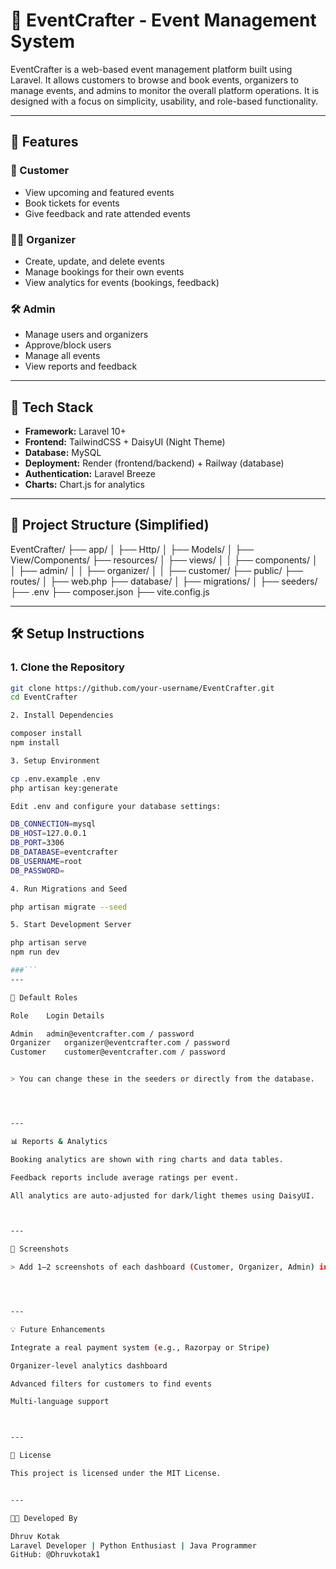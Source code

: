 # 🎉 EventCrafter - Event Management System

EventCrafter is a web-based event management platform built using Laravel. It allows customers to browse and book events, organizers to manage events, and admins to monitor the overall platform operations. It is designed with a focus on simplicity, usability, and role-based functionality.

---

## 🚀 Features

### 👤 Customer
- View upcoming and featured events
- Book tickets for events
- Give feedback and rate attended events

### 🧑‍💼 Organizer
- Create, update, and delete events
- Manage bookings for their own events
- View analytics for events (bookings, feedback)

### 🛠️ Admin
- Manage users and organizers
- Approve/block users
- Manage all events
- View reports and feedback

---

## 🧱 Tech Stack

- **Framework:** Laravel 10+
- **Frontend:** TailwindCSS + DaisyUI (Night Theme)
- **Database:** MySQL
- **Deployment:** Render (frontend/backend) + Railway (database)
- **Authentication:** Laravel Breeze
- **Charts:** Chart.js for analytics

---

## 📁 Project Structure (Simplified)

EventCrafter/ ├── app/ │   ├── Http/ │   ├── Models/ │   ├── View/Components/ ├── resources/ │   ├── views/ │   │   ├── components/ │   │   ├── admin/ │   │   ├── organizer/ │   │   ├── customer/ ├── public/ ├── routes/ │   ├── web.php ├── database/ │   ├── migrations/ │   ├── seeders/ ├── .env ├── composer.json ├── vite.config.js

---

## 🛠️ Setup Instructions

### 1. Clone the Repository

```bash
git clone https://github.com/your-username/EventCrafter.git
cd EventCrafter

2. Install Dependencies

composer install
npm install

3. Setup Environment

cp .env.example .env
php artisan key:generate

Edit .env and configure your database settings:

DB_CONNECTION=mysql
DB_HOST=127.0.0.1
DB_PORT=3306
DB_DATABASE=eventcrafter
DB_USERNAME=root
DB_PASSWORD=

4. Run Migrations and Seed

php artisan migrate --seed

5. Start Development Server

php artisan serve
npm run dev

###```
---

🧪 Default Roles

Role	Login Details

Admin	admin@eventcrafter.com / password
Organizer	organizer@eventcrafter.com / password
Customer	customer@eventcrafter.com / password


> You can change these in the seeders or directly from the database.




---

📊 Reports & Analytics

Booking analytics are shown with ring charts and data tables.

Feedback reports include average ratings per event.

All analytics are auto-adjusted for dark/light themes using DaisyUI.



---

📸 Screenshots

> Add 1–2 screenshots of each dashboard (Customer, Organizer, Admin) in your documentation or report folder.




---

💡 Future Enhancements

Integrate a real payment system (e.g., Razorpay or Stripe)

Organizer-level analytics dashboard

Advanced filters for customers to find events

Multi-language support



---

📄 License

This project is licensed under the MIT License.


---

👨‍💻 Developed By

Dhruv Kotak
Laravel Developer | Python Enthusiast | Java Programmer
GitHub: @Dhruvkotak1
